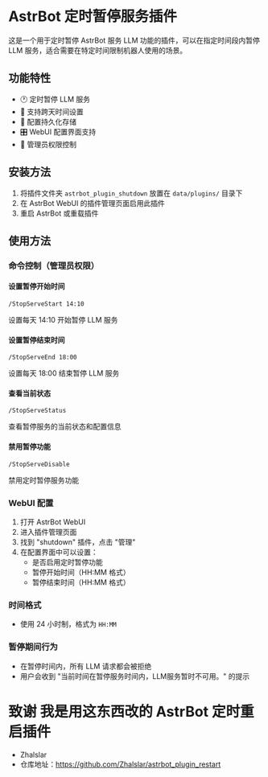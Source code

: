 # AstrBot 定时暂停服务插件

这是一个用于定时暂停 AstrBot 服务 LLM 功能的插件，可以在指定时间段内暂停 LLM 服务，适合需要在特定时间限制机器人使用的场景。

## 功能特性

- 🕐 定时暂停 LLM 服务
- 📅 支持跨天时间设置
- 💾 配置持久化存储
- 🎛️ WebUI 配置界面支持
- 🔧 管理员权限控制

## 安装方法

1. 将插件文件夹 `astrbot_plugin_shutdown` 放置在 `data/plugins/` 目录下
2. 在 AstrBot WebUI 的插件管理页面启用此插件
3. 重启 AstrBot 或重载插件

## 使用方法

### 命令控制（管理员权限）

#### 设置暂停开始时间
```
/StopServeStart 14:10
```
设置每天 14:10 开始暂停 LLM 服务

#### 设置暂停结束时间
```
/StopServeEnd 18:00
```
设置每天 18:00 结束暂停 LLM 服务

#### 查看当前状态
```
/StopServeStatus
```
查看暂停服务的当前状态和配置信息

#### 禁用暂停功能
```
/StopServeDisable
```
禁用定时暂停服务功能

### WebUI 配置

1. 打开 AstrBot WebUI
2. 进入插件管理页面
3. 找到 "shutdown" 插件，点击 "管理"
4. 在配置界面中可以设置：
   - 是否启用定时暂停功能
   - 暂停开始时间（HH:MM 格式）
   - 暂停结束时间（HH:MM 格式）

### 时间格式
- 使用 24 小时制，格式为 `HH:MM`

### 暂停期间行为
- 在暂停时间内，所有 LLM 请求都会被拒绝
- 用户会收到 "当前时间在暂停服务时间内，LLM服务暂时不可用。" 的提示

# 致谢 我是用这东西改的 AstrBot 定时重启插件
- Zhalslar 
- 仓库地址：https://github.com/Zhalslar/astrbot_plugin_restart